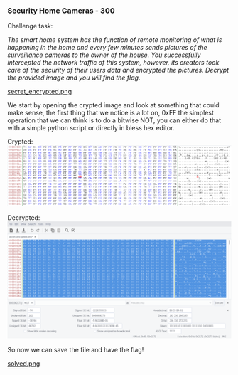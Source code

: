 ### Security Home Cameras - 300

Challenge task:

_The smart home system has the function of remote monitoring of what is happening in the home and every few minutes sends pictures of the surveillance cameras to the owner of the house. You successfully intercepted the network traffic of this system, however, its creators took care of the security of their users data and encrypted the pictures. Decrypt the provided image and you will find the flag._

[secret_encrypted.png](../writeups/kaspersky/secret/secret_encrypted.png)

We start by opening the crypted image and look at something that could make sense, the first thing that we notice is a lot on, 0xFF the simplest operation that we can think is to do a bitwise NOT, you can either do that with a simple python script or directly in bless hex editor.

Crypted:
![alt text](../writeups/kaspersky/secret/sec_hex.png "Cipher")

Decrypted:
![alt text](../writeups/kaspersky/secret/sec_hex_dec.png "plain")

So now we can save the file and have the flag!

[solved.png](../writeups/kaspersky/secret/solved1.png)
